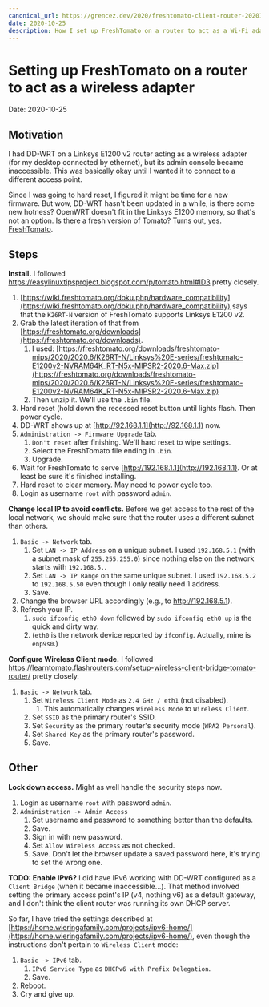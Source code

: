 ```yaml
---
canonical_url: https://grencez.dev/2020/freshtomato-client-router-20201025
date: 2020-10-25
description: How I set up FreshTomato on a router to act as a Wi-Fi adapter.
---
```


# Setting up FreshTomato on a router to act as a wireless adapter

Date: 2020-10-25

## Motivation

I had DD-WRT on a Linksys E1200 v2 router acting as a wireless adapter (for my desktop connected by ethernet), but its admin console became inaccessible.
This was basically okay until I wanted it to connect to a different access point.

Since I was going to hard reset, I figured it might be time for a new firmware.
But wow, DD-WRT hasn't been updated in a while, is there some new hotness?
OpenWRT doesn't fit in the Linksys E1200 memory, so that's not an option.
Is there a fresh version of Tomato?
Turns out, yes. [FreshTomato](https://freshtomato.org).

## Steps

**Install.** I followed https://easylinuxtipsproject.blogspot.com/p/tomato.html#ID3 pretty closely.

1. [https://wiki.freshtomato.org/doku.php/hardware_compatibility](https://wiki.freshtomato.org/doku.php/hardware_compatibility) says that the `K26RT-N` version of FreshTomato supports Linksys E1200 v2.
1. Grab the latest iteration of that from [https://freshtomato.org/downloads](https://freshtomato.org/downloads).
   1. I used: [https://freshtomato.org/downloads/freshtomato-mips/2020/2020.6/K26RT-N/Linksys%20E-series/freshtomato-E1200v2-NVRAM64K_RT-N5x-MIPSR2-2020.6-Max.zip](https://freshtomato.org/downloads/freshtomato-mips/2020/2020.6/K26RT-N/Linksys%20E-series/freshtomato-E1200v2-NVRAM64K_RT-N5x-MIPSR2-2020.6-Max.zip)
   1. Then unzip it. We'll use the `.bin` file.
1. Hard reset (hold down the recessed reset button until lights flash. Then power cycle.
1. DD-WRT shows up at [http://92.168.1.1](http://92.168.1.1) now.
1. `Administration -> Firmware Upgrade` tab.
   1. `Don't reset` after finishing. We'll hard reset to wipe settings.
   1. Select the FreshTomato file ending in `.bin`.
   1. Upgrade.
1. Wait for FreshTomato to serve [http://192.168.1.1](http://192.168.1.1). Or at least be sure it's finished installing.
1. Hard reset to clear memory. May need to power cycle too.
1. Login as username `root` with password `admin`.

**Change local IP to avoid conflicts.** Before we get access to the rest of the local network, we should make sure that the router uses a different subnet than others.

1. `Basic -> Network` tab.
   1. Set `LAN -> IP Address` on a unique subnet. I used `192.168.5.1` (with a subnet mask of `255.255.255.0`) since nothing else on the network starts with `192.168.5.`.
   1. Set `LAN -> IP Range` on the same unique subnet. I used `192.168.5.2` to `192.168.5.50` even though I only really need 1 address.
   1. Save.
1. Change the browser URL accordingly (e.g., to http://192.168.5.1).
1. Refresh your IP.
   1. `sudo ifconfig eth0 down` followed by `sudo ifconfig eth0 up` is the quick and dirty way.
   1. (`eth0` is the network device reported by `ifconfig`. Actually, mine is `enp9s0`.)

**Configure Wireless Client mode.** I followed https://learntomato.flashrouters.com/setup-wireless-client-bridge-tomato-router/ pretty closely.

1. `Basic -> Network` tab.
   1. Set `Wireless Client Mode` as `2.4 GHz / eth1` (not disabled).
      1. This automatically changes `Wireless Mode` to `Wireless Client`.
   1. Set `SSID` as the primary router's SSID.
   1. Set `Security` as the primary router's security mode (`WPA2 Personal`).
   1. Set `Shared Key` as the primary router's password.
   1. Save.

## Other

**Lock down access.** Might as well handle the security steps now.

1. Login as username `root` with password `admin`.
1. `Administration -> Admin Access`
   1. Set username and password to something better than the defaults.
   1. Save.
   1. Sign in with new password.
   1. Set `Allow Wireless Access` as not checked.
   1. Save. Don't let the browser update a saved password here, it's trying to set the wrong one.

**TODO: Enable IPv6?**
I did have IPv6 working with DD-WRT configured as a `Client Bridge` (when it became inaccessible...).
That method involved setting the primary access point's IP (v4, nothing v6) as a default gateway, and I don't think the client router was running its own DHCP server.

So far, I have tried the settings described at [https://home.wieringafamily.com/projects/ipv6-home/](https://home.wieringafamily.com/projects/ipv6-home/), even though the instructions don't pertain to `Wireless Client` mode:

1. `Basic -> IPv6` tab.
   1. `IPv6 Service Type` as `DHCPv6 with Prefix Delegation`.
   1. Save.
1. Reboot.
1. Cry and give up.

